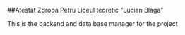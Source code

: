 ##Atestat Zdroba Petru Liceul teoretic "Lucian Blaga"

This is the backend and data base manager for the project
